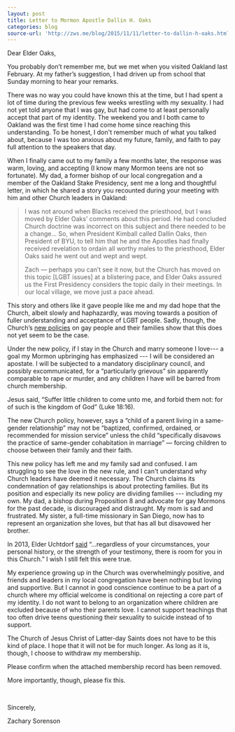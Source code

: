 ```yaml
---
layout: post
title: Letter to Mormon Apostle Dallin H. Oaks
categories: blog
source-url: 'http://zws.me/blog/2015/11/11/letter-to-dallin-h-oaks.html'
---
```


Dear Elder Oaks,

You probably don’t remember me, but we met when you visited Oakland last February. At my father’s suggestion, I had driven up from school that Sunday morning to hear your remarks.

There was no way you could have known this at the time, but I had spent a lot of time during the previous few weeks wrestling with my sexuality. I had not yet told anyone that I was gay, but had come to at least personally accept that part of my identity. The weekend you and I both came to Oakland was the first time I had come home since reaching this understanding. To be honest, I don't remember much of what you talked about, because I was too anxious about my future, family, and faith to pay full attention to the speakers that day.

When I finally came out to my family a few months later, the response was warm, loving, and accepting (I know many Mormon teens are not so fortunate). My dad, a former bishop of our local congregation and a member of the Oakland Stake Presidency, sent me a long and thoughtful letter, in which he shared a story you recounted during your meeting with him and other Church leaders in Oakland:

> I was not around when Blacks received the priesthood, but I was moved
> by Elder Oaks’ comments about this period. He had concluded Church
> doctrine was incorrect on this subject and there needed to be a
> change... So, when President Kimball called Dallin Oaks, then
> President of BYU, to tell him that he and the Apostles had finally
> received revelation to ordain all worthy males to the priesthood,
> Elder Oaks said he went out and wept and wept.
>
> Zach — perhaps you can’t see it now, but the Church has moved on this
> topic [LGBT issues] at a blistering pace, and Elder Oaks assured us
> the First Presidency considers the topic daily in their meetings. In
> our local village, we move just a pace ahead.

This story and others like it gave people like me and my dad hope that the Church, albeit slowly and haphazardly, was moving towards a position of fuller understanding and acceptance of LGBT people. Sadly, though, the Church’s [new policies](https://www.scribd.com/doc/288685756/Changes-to-LDS-Handbook-1-Document-2-Revised-11-3-15-28003-29) on gay people and their families show that this does not yet seem to be the case.

Under the new policy, if I stay in the Church and marry someone I love--- a goal my Mormon upbringing has emphasized --- I will be considered an apostate. I will be subjected to a mandatory disciplinary council, and possibly excommunicated, for a “particularly grievous” sin apparently comparable to rape or murder, and any children I have will be barred from church membership.

Jesus said, “Suffer little children to come unto me, and forbid them not: for of such is the kingdom of God” (Luke 18:16).

The new Church policy, however, says a “child of a parent living in a same-gender relationship” may not be “baptized, confirmed, ordained, or recommended for mission service” unless the child “specifically disavows the practice of same-gender cohabitation in marriage” — forcing children to choose between their family and their faith.

This new policy has left me and my family sad and confused. I am struggling to see the love in the new rule, and I can't understand why Church leaders have deemed it necessary. The Church claims its condemnation of gay relationships is about protecting families. But its position and especially its new policy are dividing families --- including my own. My dad, a bishop during Proposition 8 and advocate for gay Mormons for the past decade, is discouraged and distraught. My mom is sad and frustrated. My sister, a full-time missionary in San Diego, now has to represent an organization she loves, but that has all but disavowed her brother.

In 2013, Elder Uchtdorf [said](https://www.lds.org/general-conference/2013/10/come-join-with-us?lang=eng&clang=ase) “...regardless of your circumstances, your personal history, or the strength of your testimony, there is room for you in this Church.” I wish I still felt this were true.

My experience growing up in the Church was overwhelmingly positive, and friends and leaders in my local congregation have been nothing but loving and supportive. But I cannot in good conscience continue to be a part of a church where my official welcome is conditional on rejecting a core part of my identity. I do not want to belong to an organization where children are excluded because of who their parents love. I cannot support teachings that too often drive teens questioning their sexuality to suicide instead of to support.

The Church of Jesus Christ of Latter-day Saints does not have to be this
kind of place. I hope that it will not be for much longer. As long as it is, though, I choose to withdraw my membership.


Please confirm when the attached membership record has been removed.

More importantly, though, please fix this.

<br />


Sincerely,

<!-- <img src="/images/blog/signature.png" width="120" style="margin: 12px 0 12px 36px;"/> -->

Zachary Sorenson

<!-- <hr /> -->

<!-- <br /> <br /> -->


<!-- <table class="table">
    <tr>
        <td>Full Name:</td>
        <td>Zachary William Sorenson</td>
    </tr>
    <tr>
        <td>Date of Birth:</td>
        <td><span class="redacted" style="width: 190px"></span></td>
    </tr>
    <tr>
        <td>Place of Birth:</td>
        <td>Salt Lake City, Utah</td>
    </tr>
    <tr>
        <td>Member Record Number:</td>
        <td><span class="redacted"></span></td>
    </tr>
</table> -->
